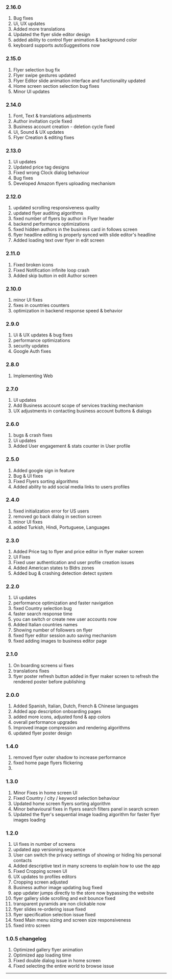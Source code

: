 ### 2.16.0
1. Bug fixes
2. Ui, UX updates
3. Added more translations
4. Updated the flyer slide editor design
5. added ability to control flyer animation & background color
6. keyboard supports autoSuggestions now

### 2.15.0
1. Flyer selection bug fix
2. Flyer swipe gestures updated
3. Flyer Editor slide animation interface and functionality updated
4. Home screen section selection bug fixes
5. Minor UI updates

### 2.14.0
1. Font, Text & translations adjustments
2. Author invitation cycle fixed
3. Business account creation - deletion cycle fixed
4. Ui, Sound & UX updates
5. Flyer Creation & editing fixes

### 2.13.0
1. Ui updates
2. Updated price tag designs
3. Fixed wrong Clock dialog behaviour
4. Bug fixes
5. Developed Amazon flyers uploading mechanism

### 2.12.0
1. updated scrolling responsiveness quality
2. updated flyer auditing algorithms
3. fixed number of flyers by author in Flyer header
4. backend performance optimizations
5. fixed hidden authors in the business card in follows screen
6. flyer headline editing is properly synced with slide editor's headline
7. Added loading text over flyer in edit screen

### 2.11.0
1. Fixed broken icons
2. Fixed Notification infinite loop crash
3. Added skip button in edit Author screen

### 2.10.0
1. minor UI fixes
2. fixes in countries counters
3. optimization in backend response speed & behavior

### 2.9.0
1. Ui & UX updates & bug fixes
2. performance optimizations
3. security updates
4. Google Auth fixes

### 2.8.0
1. Implementing Web

### 2.7.0
1. UI updates
2. Add Business account scope of services tracking mechanism
3. UX adjustments in contacting business account buttons & dialogs

### 2.6.0
1. bugs & crash fixes
2. Ui updates
3. Added User engagement & stats counter in User profile

### 2.5.0
1. Added google sign in feature
2. Bug & UI fixes
3. Fixed Flyers sorting algorithms
4. Added ability to add social media links to users profiles

### 2.4.0
1. fixed initialization error for US users
2. removed go back dialog in section screen
3. minor UI fixes
4. added Turkish, Hindi, Portuguese, Languages

### 2.3.0
1. Added Price tag to flyer and price editor in flyer maker screen
2. UI Fixes
3. Fixed user authentication and user profile creation issues
4. Added American states to Bldrs zones
5. Added bug & crashing detection detect system

### 2.2.0
1. Ui updates
2. performance optimization and faster navigation
3. fixed Country selection bug
4. faster search response time
5. you can switch or create new user accounts now
6. Added Italian countries names
7. Showing number of followers on flyer
8. fixed flyer editor session auto saving mechanism
9. fixed adding images to business editor page

### 2.1.0
1. On boarding screens ui fixes
2. translations fixes
3. flyer poster refresh button added in flyer maker screen to refresh the rendered poster before publishing

### 2.0.0
1. Added Spanish, Italian, Dutch, French & Chinese languages
2. Added app description onboarding pages
3. added more icons, adjusted fond & app colors
4. overall performance upgrades
5. Improved image compression and rendering algorithms
6. updated flyer poster design

### 1.4.0
1. removed flyer outer shadow to increase performance
2. fixed home page flyers flickering
3. 

### 1.3.0
1. Minor Fixes in home screen UI
2. Fixed Country / city / keyword selection behaviour
3. Updated home screen flyers sorting algorithm
4. Minor behavioural fixes in flyers search filters panel in search screen
5. Updated the flyer's sequential image loading algorithm for faster flyer images loading

### 1.2.0
1. Ui fixes in number of screens
2. updated app versioning sequence
3. User can switch the privacy settings of showing or hiding his personal contacts
4. Added descriptive text in many screens to explain how to use the app
5. Fixed Cropping screen UI
6. UX updates to profiles editors
7. Cropping screen adjusted
8. Business author image updating bug fixed
9. app updater jumps directly to the store now bypassing the website
10. flyer gallery slide scrolling and exit bounce fixed
11. transparent pyramids are non clickable now
12. flyer slides re-ordering issue fixed
13. flyer specification selection issue fixed
14. fixed Main menu sizing and screen size responsiveness
15. fixed intro screen

### 1.0.5 changelog
1. Optimized gallery flyer animation
2. Optimized app loading time
3. Fixed double dialog issue in home screen
4. Fixed selecting the entire world to browse issue

--------------
